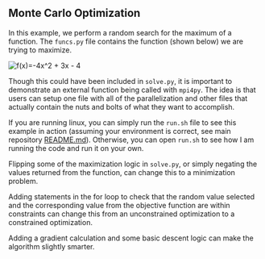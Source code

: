## Monte Carlo Optimization

In this example, we perform a random search for the maximum of a function. 
The `funcs.py` file contains the function (shown below) we are trying to maximize.

<img src="https://latex.codecogs.com/svg.latex?f(x)=-4x^2+3x-4" title="f(x)=-4x^2 + 3x - 4">

Though this could have been included in `solve.py`, it is important to demonstrate an external function being called with `mpi4py`. The idea is that users can setup one file with all of the parallelization and other files that actually contain the nuts and bolts of what they want to accomplish. 

If you are running linux, you can simply run the `run.sh` file to see this example in action (assuming your environment is correct, see main repository [README.md](https://github.com/lcford2/py_mpi/blob/main/README.md)). Otherwise, you can open `run.sh` to see how I am running the code and run it on your own. 

Flipping some of the maximization logic in `solve.py`, or simply negating the values returned from the function, can change this to a minimization problem. 

Adding statements in the for loop to check that the random value selected and the corresponding value from the objective function are within constraints can change this from an unconstrained optimization to a constrained optimization. 

Adding a gradient calculation and some basic descent logic can make the algorithm slightly smarter. 
